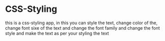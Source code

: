 # CSS-Styling
 this is a css-styling app, in this you can style the text, change color of the, change font sixe of the text and change the font family and change the font style and make the text as per your styling the text
